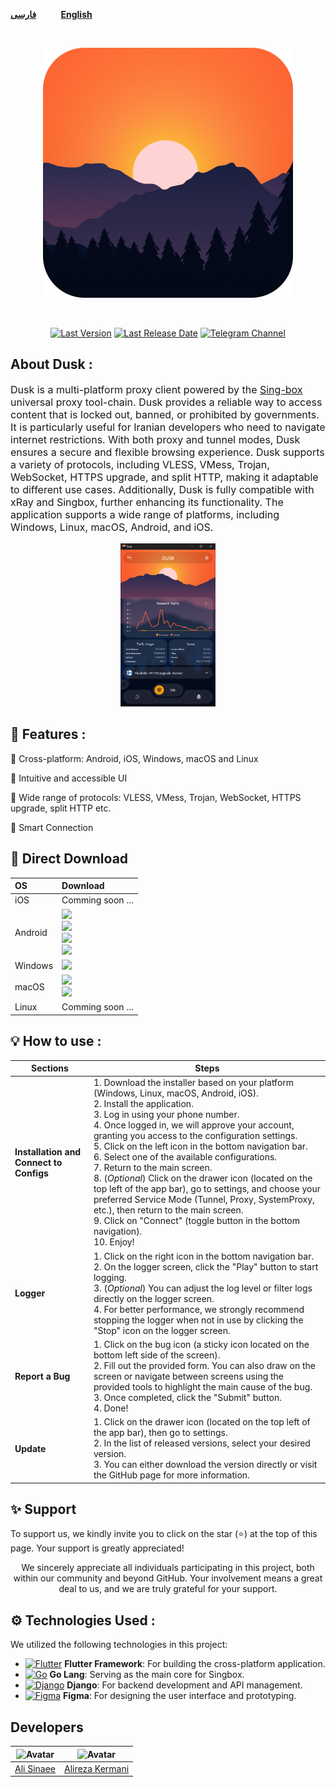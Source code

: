 <div dir="ltr">

[**فارسی**](README_fa.md)&nbsp;&nbsp;&nbsp;&nbsp;&nbsp;&nbsp;&nbsp;&nbsp;&nbsp;&nbsp;[**English**](README.md)

</div>
<br>

<p align="center"><img src="https://github.com/dusk-net/dusk/blob/main/assets/launcher_icon.png?raw=true" /></p>
<br>

<div align="center">

<!--
![Dusk logo + text](https://placehold.co/600x400)
    -->

[![Last Version](https://img.shields.io/github/release/dusk-net/dusk/all.svg?style=flat-square)](https://github.com/dusk-net/dusk/releases) [![Last Release Date](https://img.shields.io/github/release-date/dusk-net/dusk.svg?style=flat-square)](https://github.com/dusk-net/dusk/releases) [![Telegram Channel](https://img.shields.io/badge/Telegram_Channel-Join%20Us-blue?style=flat-square&logo=telegram)](https://t.me/dusk_net_team)



</div>

## About Dusk :

<p dir="ltr" style="font-size: 16px">Dusk is a multi-platform proxy client powered by the <a href="https://github.com/SagerNet/sing-box">Sing-box</a> universal proxy tool-chain. Dusk provides a reliable way to access content that is locked out, banned, or prohibited by governments. It is particularly useful for Iranian developers who need to navigate internet restrictions. With both proxy and tunnel modes, Dusk ensures a secure and flexible browsing experience.
Dusk supports a variety of protocols, including VLESS, VMess, Trojan, WebSocket, HTTPS upgrade, and split HTTP, making it adaptable to different use cases. Additionally, Dusk is fully compatible with xRay and Singbox, further enhancing its functionality. The application supports a wide range of platforms, including Windows, Linux, macOS, Android, and iOS.</p><div align=center>
<img width=30% height=30% alt="English Demo" src="https://github.com/dusk-net/dusk/blob/main/assets/img.png?raw=true">

</div>

## 💎 Features :

🔶 Cross-platform: Android, iOS, Windows, macOS and Linux

🔶 Intuitive and accessible UI

🔶 Wide range of protocols:
VLESS, VMess, Trojan, WebSocket, HTTPS upgrade, split HTTP etc.

🔶 Smart Connection

## 🔗 Direct Download

<div align=left>
<table>
    <thead align=left>
        <tr>
            <th>OS</th>
            <th>Download</th>
        </tr>
    </thead>
    <tbody align=left>
        <tr>
        <td>iOS</td>
            <td>
                Comming soon ...
            </td>
        </tr>
        <tr>
        <td>Android</td>
            <td>
                <a href="https://github.com/dusk-net/dusk/releases/latest/download/Dusk-universal-v0_0_01.apk"><img src="https://img.shields.io/badge/APK-Universal-044d29.svg?logo=android"></a><br>
                <a href="https://github.com/dusk-net/dusk/releases/latest/download/Dusk-arm64-v8a-v0_0_01.apk"><img src="https://img.shields.io/badge/APK-ARMv8-168039.svg?logo=android"></a><br>
                <a href="https://github.com/dusk-net/dusk/releases/latest/download/Dusk-armeabi-v7a-v0_0_01.apk"><img src="https://img.shields.io/badge/APK-ARMv7-45bf55.svg?logo=android"></a><br>
                <a href="https://github.com/dusk-net/dusk/releases/latest/download/Dusk-x86_64-v0_0_01.apk"><img src="https://img.shields.io/badge/APK-x64-96ed89.svg?logo=android"></a>
            </td>
        </tr>
        <tr>
            <td>Windows</td>
            <td>
                <a href="https://github.com/dusk-net/dusk/releases/latest/download/dusk-0.0.1+1-windows-setup.exe"><img src="https://img.shields.io/badge/Setup-x64-2d7d9a.svg?logo=windows"></a><br>
            </td>
        </tr>
        <tr>
            <td>macOS</td>
            <td>
                <a href=""><img src="https://img.shields.io/badge/DMG-Universal-ea005e.svg?logo=apple"></a><br>
                <a href=""><img src="https://img.shields.io/badge/PKG-Universal-bc544b.svg?logo=apple" /></a>
            </td>
        </tr>
        <tr>
            <td>Linux</td>
            <td>
                Comming soon ...
            </td>
        </tr>
    </tbody>
</table>


</div>

## 💡 How to use :

<table>
  <thead>
    <tr>
      <th><strong>Sections</strong></th>
      <th><strong>Steps</strong></th>
    </tr>
  </thead>
  <tbody>
    <tr>
      <td><strong>Installation and Connect to Configs</strong></td>
      <td>
        1. Download the installer based on your platform (Windows, Linux, macOS, Android, iOS).<br>
        2. Install the application.<br>
        3. Log in using your phone number.<br>
        4. Once logged in, we will approve your account, granting you access to the configuration settings.<br>
        5. Click on the left icon in the bottom navigation bar.<br>
        6. Select one of the available configurations.<br>
        7. Return to the main screen.<br>
        8. (<em>Optional</em>) Click on the drawer icon (located on the top left of the app bar), go to settings, and choose your preferred Service Mode (Tunnel, Proxy, SystemProxy, etc.), then return to the main screen.<br>
        9. Click on "Connect" (toggle button in the bottom navigation).<br>
        10. Enjoy!
      </td>
    </tr>
    <tr>
      <td><strong>Logger</strong></td>
      <td>
        1. Click on the right icon in the bottom navigation bar.<br>
        2. On the logger screen, click the "Play" button to start logging.<br>
        3. (<em>Optional</em>) You can adjust the log level or filter logs directly on the logger screen.<br>
        4. For better performance, we strongly recommend stopping the logger when not in use by clicking the "Stop" icon on the logger screen.
      </td>
    </tr>
    <tr>
      <td><strong>Report a Bug</strong></td>
      <td>
        1. Click on the bug icon (a sticky icon located on the bottom left side of the screen).<br>
        2. Fill out the provided form. You can also draw on the screen or navigate between screens using the provided tools to highlight the main cause of the bug.<br>
        3. Once completed, click the "Submit" button.<br>
        4. Done!
      </td>
    </tr>
    <tr>
      <td><strong>Update</strong></td>
      <td>
        1. Click on the drawer icon (located on the top left of the app bar), then go to settings.<br>
        2. In the list of released versions, select your desired version.<br>
        3. You can either download the version directly or visit the GitHub page for more information.
        </td>
    </tr>
  </tbody>
</table>



## ✨ Support

To support us, we kindly invite you to click on the star (⭐) at the top of this page. Your support is greatly appreciated!
<p align=center>
We sincerely appreciate all individuals participating in this project, both within our community and beyond GitHub. Your involvement means a great deal to us, and we are truly grateful for your support. </p>


## ⚙️ Technologies Used : 

We utilized the following technologies in this project:

- [![Flutter](https://img.shields.io/badge/Flutter-02569B?style=for-the-badge&logo=flutter&logoColor=white)](https://flutter.dev) **Flutter Framework**: For building the cross-platform application.
- [![Go](https://img.shields.io/badge/Go-00ADD8?style=for-the-badge&logo=go&logoColor=white)](https://golang.org) **Go Lang**: Serving as the main core for Singbox.
- [![Django](https://img.shields.io/badge/Django-092E20?style=for-the-badge&logo=django&logoColor=white)](https://www.djangoproject.com) **Django**: For backend development and API management.
- [![Figma](https://img.shields.io/badge/Figma-F24E1E?style=for-the-badge&logo=figma&logoColor=white)](https://www.figma.com) **Figma**: For designing the user interface and prototyping.

## Developers


| ![Avatar](https://avatars.githubusercontent.com/u/38153222?s=400&u=d18ed5e2ac293ec31421fb90d061c5671067351c&v=4) | ![Avatar](https://avatars.githubusercontent.com/u/101239946?v=4) |
|:-------------------------------------------------------------:|:-------------------------------------------------------------:|
|           [ Ali Sinaee ](https://github.com/alisinaee)            |           [Alireza Kermani](https://github.com/AlirezaKermaniDev)                               |

